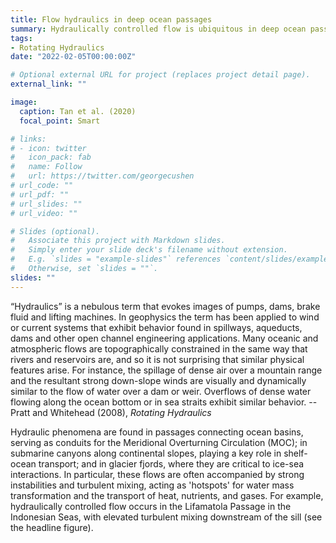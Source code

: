 ```yaml
---
title: Flow hydraulics in deep ocean passages
summary: Hydraulically controlled flow is ubiquitous in deep ocean passages and is often accompanied by strong instabilities and turbulent mixing.
tags:
- Rotating Hydraulics
date: "2022-02-05T00:00:00Z"

# Optional external URL for project (replaces project detail page).
external_link: ""

image:
  caption: Tan et al. (2020)
  focal_point: Smart

# links:
# - icon: twitter
#   icon_pack: fab
#   name: Follow
#   url: https://twitter.com/georgecushen
# url_code: ""
# url_pdf: ""
# url_slides: ""
# url_video: ""

# Slides (optional).
#   Associate this project with Markdown slides.
#   Simply enter your slide deck's filename without extension.
#   E.g. `slides = "example-slides"` references `content/slides/example-slides.md`.
#   Otherwise, set `slides = ""`.
slides: ""
---
```


“Hydraulics” is a nebulous term that evokes images of pumps, dams, brake fluid and lifting machines. In geophysics the term has been applied to wind or current systems that exhibit behavior found in spillways, aqueducts, dams and other open channel engineering applications. Many oceanic and atmospheric flows are topographically constrained in the same way that rivers and reservoirs are, and so it is not surprising that similar physical features arise. For instance, the spillage of dense air over a mountain range and the resultant strong down-slope winds are visually and dynamically similar to the flow of water over a dam or weir. Overflows of dense water flowing along the ocean bottom or in sea straits exhibit similar behavior. -- Pratt and Whitehead (2008), *Rotating Hydraulics*

Hydraulic phenomena are found in passages connecting ocean basins, serving as conduits for the Meridional Overturning Circulation (MOC); in submarine canyons along continental slopes, playing a key role in shelf-ocean transport; and in glacier fjords, where they are critical to ice-sea interactions. In particular, these flows are often accompanied by strong instabilities and turbulent mixing, acting as 'hotspots' for water mass transformation and the transport of heat, nutrients, and gases. For example, hydraulically controlled flow occurs in the Lifamatola Passage in the Indonesian Seas, with elevated turbulent mixing downstream of the sill (see the headline figure).
